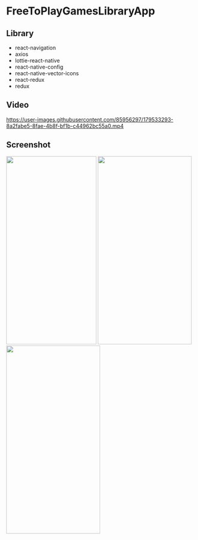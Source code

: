 # FreeToPlayGamesLibraryApp

## Library

- react-navigation
- axios
- lottie-react-native
- react-native-config
- react-native-vector-icons
- react-redux
- redux

## Video

https://user-images.githubusercontent.com/85956297/179533293-8a2fabe5-8fae-4b8f-bf1b-c44962bc55a0.mp4

## Screenshot
<p>
  <img width="240" height="500" src="https://user-images.githubusercontent.com/85956297/179533432-a262e793-80b4-4e22-ac84-5f0d84cb8042.png">
  <img width="250" height="500" src="https://user-images.githubusercontent.com/85956297/179533446-9356bf58-029e-464e-8a11-567b200408fc.png">
  <img width="250" height="500" src="https://user-images.githubusercontent.com/85956297/179533464-d5a0a6e7-e751-4260-948d-91c53c000a1a.png">
</p>
